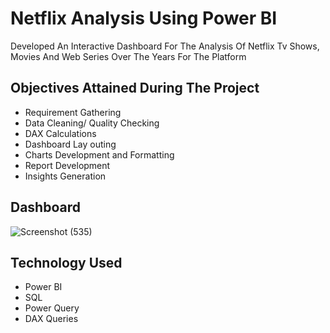 # Netflix Analysis Using Power BI

Developed An Interactive Dashboard For The Analysis Of Netflix Tv Shows, Movies And Web Series Over The Years For The Platform

## Objectives Attained During The Project

- Requirement Gathering
- Data Cleaning/ Quality Checking
- DAX Calculations
- Dashboard Lay outing
- Charts Development and Formatting
- Report Development
- Insights Generation

## Dashboard

![Screenshot (535)](https://github.com/user-attachments/assets/80114690-a10e-4ffd-a663-c24d54f65662)

## Technology Used
- Power BI
- SQL
- Power Query
- DAX Queries
  




